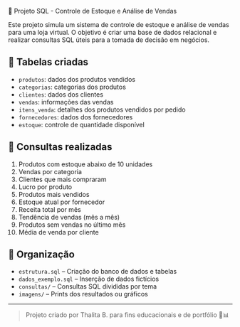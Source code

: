 🛒 Projeto SQL - Controle de Estoque e Análise de Vendas

Este projeto simula um sistema de controle de estoque e análise de vendas para uma loja virtual. O objetivo é criar uma base de dados relacional e realizar consultas SQL úteis para a tomada de decisão em negócios.

## 🔧 Tabelas criadas

- `produtos`: dados dos produtos vendidos
- `categorias`: categorias dos produtos
- `clientes`: dados dos clientes
- `vendas`: informações das vendas
- `itens_venda`: detalhes dos produtos vendidos por pedido
- `fornecedores`: dados dos fornecedores
- `estoque`: controle de quantidade disponível

## 🎯 Consultas realizadas

1. Produtos com estoque abaixo de 10 unidades
2. Vendas por categoria
3. Clientes que mais compraram
4. Lucro por produto
5. Produtos mais vendidos
6. Estoque atual por fornecedor
7. Receita total por mês
8. Tendência de vendas (mês a mês)
9. Produtos sem vendas no último mês
10. Média de venda por cliente

## 📁 Organização

- `estrutura.sql` – Criação do banco de dados e tabelas
- `dados_exemplo.sql` – Inserção de dados fictícios
- `consultas/` – Consultas SQL divididas por tema
- `imagens/` – Prints dos resultados ou gráficos

---

> Projeto criado por Thalita B. para fins educacionais e de portfólio 💼📊


